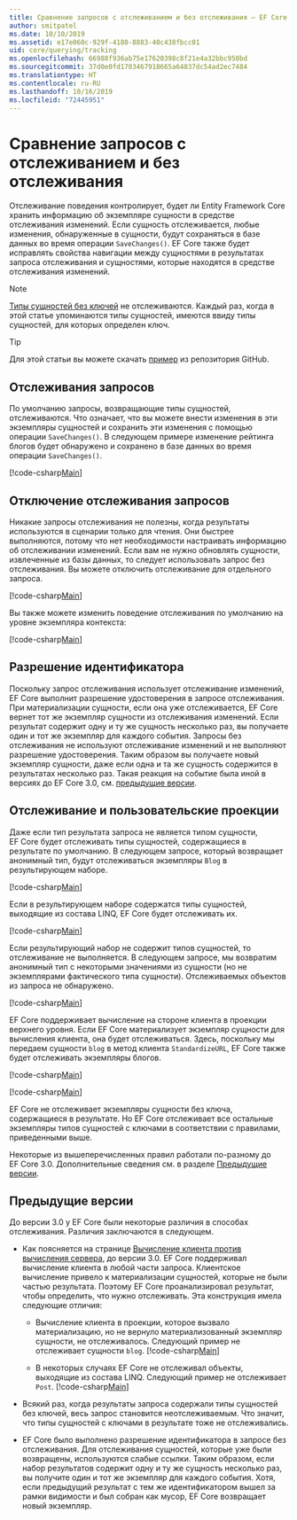 ```yaml
---
title: Сравнение запросов с отслеживанием и без отслеживания — EF Core
author: smitpatel
ms.date: 10/10/2019
ms.assetid: e17e060c-929f-4180-8883-40c438fbcc01
uid: core/querying/tracking
ms.openlocfilehash: 66988f936ab75e17620398c8f21e4a32bbc950bd
ms.sourcegitcommit: 37d0e0fd1703467918665a64837dc54ad2ec7484
ms.translationtype: HT
ms.contentlocale: ru-RU
ms.lasthandoff: 10/16/2019
ms.locfileid: "72445951"
---
```

# <a name="tracking-vs-no-tracking-queries"></a>Сравнение запросов с отслеживанием и без отслеживания

Отслеживание поведения контролирует, будет ли Entity Framework Core хранить информацию об экземпляре сущности в средстве отслеживания изменений. Если сущность отслеживается, любые изменения, обнаруженные в сущности, будут сохраняться в базе данных во время операции `SaveChanges()`. EF Core также будет исправлять свойства навигации между сущностями в результатах запроса отслеживания и сущностями, которые находятся в средстве отслеживания изменений.

> [!NOTE]
> [Типы сущностей без ключей](xref:core/modeling/keyless-entity-types) не отслеживаются. Каждый раз, когда в этой статье упоминаются типы сущностей, имеются ввиду типы сущностей, для которых определен ключ.

> [!TIP]  
> Для этой статьи вы можете скачать [пример](https://github.com/aspnet/EntityFramework.Docs/tree/master/samples/core/Querying) из репозитория GitHub.

## <a name="tracking-queries"></a>Отслеживания запросов

По умолчанию запросы, возвращающие типы сущностей, отслеживаются. Что означает, что вы можете внести изменения в эти экземпляры сущностей и сохранить эти изменения с помощью операции `SaveChanges()`. В следующем примере изменение рейтинга блогов будет обнаружено и сохранено в базе данных во время операции `SaveChanges()`.

[!code-csharp[Main](../../../samples/core/Querying/Tracking/Sample.cs#Tracking)]

## <a name="no-tracking-queries"></a>Отключение отслеживания запросов

Никакие запросы отслеживания не полезны, когда результаты используются в сценарии только для чтения. Они быстрее выполняются, потому что нет необходимости настраивать информацию об отслеживании изменений. Если вам не нужно обновлять сущности, извлеченные из базы данных, то следует использовать запрос без отслеживания. Вы можете отключить отслеживание для отдельного запроса.

[!code-csharp[Main](../../../samples/core/Querying/Tracking/Sample.cs#NoTracking)]

Вы также можете изменить поведение отслеживания по умолчанию на уровне экземпляра контекста:

[!code-csharp[Main](../../../samples/core/Querying/Tracking/Sample.cs#ContextDefaultTrackingBehavior)]

## <a name="identity-resolution"></a>Разрешение идентификатора

Поскольку запрос отслеживания использует отслеживание изменений, EF Core выполнит разрешение удостоверения в запросе отслеживания. При материализации сущности, если она уже отслеживается, EF Core вернет тот же экземпляр сущности из отслеживания изменений. Если результат содержит одну и ту же сущность несколько раз, вы получаете один и тот же экземпляр для каждого события. Запросы без отслеживания не используют отслеживание изменений и не выполняют разрешение удостоверения. Таким образом вы получаете новый экземпляр сущности, даже если одна и та же сущность содержится в результатах несколько раз. Такая реакция на событие была иной в версиях до EF Core 3.0, см. [предыдущие версии](#previous-versions).

## <a name="tracking-and-custom-projections"></a>Отслеживание и пользовательские проекции

Даже если тип результата запроса не является типом сущности, EF Core будет отслеживать типы сущностей, содержащиеся в результате по умолчанию. В следующем запросе, который возвращает анонимный тип, будут отслеживаться экземпляры `Blog` в результирующем наборе.

[!code-csharp[Main](../../../samples/core/Querying/Tracking/Sample.cs#CustomProjection1)]

Если в результирующем наборе содержатся типы сущностей, выходящие из состава LINQ, EF Core будет отслеживать их.

[!code-csharp[Main](../../../samples/core/Querying/Tracking/Sample.cs#CustomProjection2)]

Если результирующий набор не содержит типов сущностей, то отслеживание не выполняется. В следующем запросе, мы возвратим анонимный тип с некоторыми значениями из сущности (но не экземплярами фактического типа сущности). Отслеживаемых объектов из запроса не обнаружено.

[!code-csharp[Main](../../../samples/core/Querying/Tracking/Sample.cs#CustomProjection3)]

 EF Core поддерживает вычисление на стороне клиента в проекции верхнего уровня. Если EF Core материализует экземпляр сущности для вычисления клиента, она будет отслеживаться. Здесь, поскольку мы передаем сущности `blog` в метод клиента `StandardizeURL`, EF Core также будет отслеживать экземпляры блогов.

[!code-csharp[Main](../../../samples/core/Querying/Tracking/Sample.cs#ClientProjection)]

[!code-csharp[Main](../../../samples/core/Querying/Tracking/Sample.cs#ClientMethod)]

EF Core не отслеживает экземпляры сущности без ключа, содержащиеся в результате. Но EF Core отслеживает все остальные экземпляры типов сущностей с ключами в соответствии с правилами, приведенными выше.

Некоторые из вышеперечисленных правил работали по-разному до EF Core 3.0. Дополнительные сведения см. в разделе [Предыдущие версии](#previous-versions).

## <a name="previous-versions"></a>Предыдущие версии

До версии 3.0 у EF Core были некоторые различия в способах отслеживания. Различия заключаются в следующем.

- Как поясняется на странице [Вычисление клиента против вычисления сервера](xref:core/querying/client-eval), до версии 3.0. EF Core поддерживал вычисление клиента в любой части запроса. Клиентское вычисление привело к материализации сущностей, которые не были частью результата. Поэтому EF Core проанализировал результат, чтобы определить, что нужно отслеживать. Эта конструкция имела следующие отличия:
  - Вычисление клиента в проекции, которое вызвало материализацию, но не вернуло материализованный экземпляр сущности, не отслеживалось. Следующий пример не отслеживает сущности `blog`.
    [!code-csharp[Main](../../../samples/core/Querying/Tracking/Sample.cs#ClientProjection)]

  - В некоторых случаях EF Core не отслеживал объекты, выходящие из состава LINQ. Следующий пример не отслеживает `Post`.
    [!code-csharp[Main](../../../samples/core/Querying/Tracking/Sample.cs#CustomProjection2)]

- Всякий раз, когда результаты запроса содержали типы сущностей без ключей, весь запрос становится неотслеживаемым. Что значит, что типы сущностей с ключами в результате тоже не отслеживались.
- EF Core было выполнено разрешение идентификатора в запросе без отслеживания. Для отслеживания сущностей, которые уже были возвращены, используются слабые ссылки. Таким образом, если набор результатов содержит одну и ту же сущность несколько раз, вы получите один и тот же экземпляр для каждого события. Хотя, если предыдущий результат с тем же идентификатором вышел за рамки видимости и был собран как мусор, EF Core возвращает новый экземпляр.
